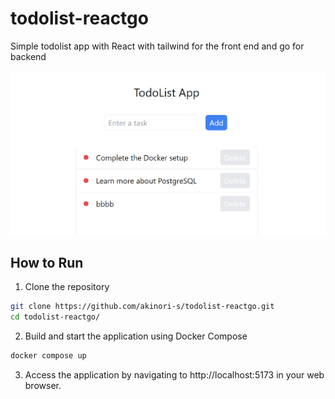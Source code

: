 # todolist-reactgo
Simple todolist app with React with tailwind for the front end and go for backend

![App screenshot](https://github.com/akinori-s/todolist-reactgo/blob/main/docs/app_screenshot.png?raw=true)

## How to Run

1. Clone the repository
```bash
git clone https://github.com/akinori-s/todolist-reactgo.git
cd todolist-reactgo/
```

2. Build and start the application using Docker Compose
```bash
docker compose up
```

3. Access the application by navigating to http://localhost:5173 in your web browser.
